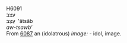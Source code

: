 <body>
  <p>H6091<br>  עצב  <br> עָצָב  ‎  ‛âtsâb  <br><i>aw-tsawb‘ </i><br>From <a href="h6087.htm">6087</a>  an (idolatrous) <i>image: - </i>idol, image.<br></p>
 </body>